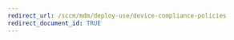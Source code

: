 ```yaml
---
redirect_url: /sccm/mdm/deploy-use/device-compliance-policies
redirect_document_id: TRUE
---
```

